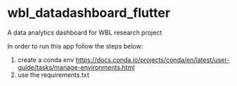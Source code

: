 # wbl_datadashboard_flutter
A data analytics dashboard for WBL research project

In order to run this app follow the steps below:

1. create a conda env 
   https://docs.conda.io/projects/conda/en/latest/user-guide/tasks/manage-environments.html
2.  use the requirements.txt   